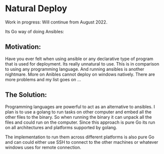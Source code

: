 # Natural Deploy 

Work in progress: Will continue from August 2022. 

Its Go way of doing Ansibles:

## Motivation:
Have you ever felt when using ansible or any declarative type of program that is used for deployment. Its really unnatural to use. This is in comparison to using any programming language. And running ansibles is another nightmare. 
More on Anibles cannot deploy on windows natively. There are more problems and my list goes on ... 

## The Solution: 
Programming languages are powerful to act as an alternative to ansibles. 
I plan is to use a golang to run tasks on other computer and embed all the other files to the binary. So when running the binary it can unpack all the files and could run on the computer. Since this approach is pure Go its run on all architectures and platforms supported by golang. 

The implementation to run them across different platforms is also pure Go and can could either use SSH to connect to the other machines or whatever windows uses for remote connection. 
